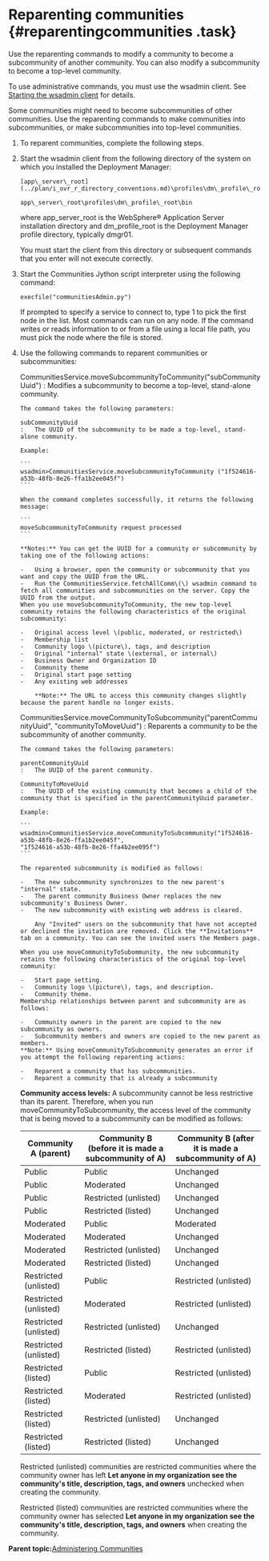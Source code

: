 # Reparenting communities {#reparentingcommunities .task}

Use the reparenting commands to modify a community to become a subcommunity of another community. You can also modify a subcommunity to become a top-level community.

To use administrative commands, you must use the wsadmin client. See [Starting the wsadmin client](t_admin_wsadmin_starting.md) for details.

Some communities might need to become subcommunities of other communities. Use the reparenting commands to make communities into subcommunities, or make subcommunities into top-level communities.

1.  To reparent communities, complete the following steps.
2.  Start the wsadmin client from the following directory of the system on which you installed the Deployment Manager:

    ```
    [app\_server\_root](../plan/i_ovr_r_directory_conventions.md)\profiles\dm\_profile\_root\bin
    ```

    ```
    app\_server\_root\profiles\dm\_profile\_root\bin
    ```

    where app\_server\_root is the WebSphere® Application Server installation directory and dm\_profile\_root is the Deployment Manager profile directory, typically dmgr01.

    You must start the client from this directory or subsequent commands that you enter will not execute correctly.

3.  Start the Communities Jython script interpreter using the following command:

    ```
    execfile("communitiesAdmin.py")
    ```

    If prompted to specify a service to connect to, type 1 to pick the first node in the list. Most commands can run on any node. If the command writes or reads information to or from a file using a local file path, you must pick the node where the file is stored.

4.  Use the following commands to reparent communities or subcommunities:

    CommunitiesService.moveSubcommunityToCommunity\("subCommunityUuid"\)
    :   Modifies a subcommunity to become a top-level, stand-alone community.

        The command takes the following parameters:

        subCommunityUuid
        :   The UUID of the subcommunity to be made a top-level, stand-alone community.

        Example:

        ```
        wsadmin>CommunitiesService.moveSubcommunityToCommunity ("1f524616-a53b-48fb-8e26-ffa1b2ee045f")
        ```

        When the command completes successfully, it returns the following message:

        ```
        moveSubcommunityToCommunity request processed
        ```

        **Notes:** You can get the UUID for a community or subcommunity by taking one of the following actions:

        -   Using a browser, open the community or subcommunity that you want and copy the UUID from the URL.
        -   Run the CommunitiesService.fetchAllComm\(\) wsadmin command to fetch all communities and subcommunities on the server. Copy the UUID from the output.
        When you use moveSubcommunityToCommunity, the new top-level community retains the following characteristics of the original subcommunity:

        -   Original access level \(public, moderated, or restricted\)
        -   Membership list
        -   Community logo \(picture\), tags, and description
        -   Original "internal" state \(external, or internal\)
        -   Business Owner and Organization ID
        -   Community theme
        -   Original start page setting
        -   Any existing web addresses

            **Note:** The URL to access this community changes slightly because the parent handle no longer exists.

    CommunitiesService.moveCommunityToSubcommunity\("parentCommunityUuid", "communityToMoveUuid"\)
    :   Reparents a community to be the subcommunity of another community.

        The command takes the following parameters:

        parentCommunityUuid
        :   The UUID of the parent community.

        CommunityToMoveUuid
        :   The UUID of the existing community that becomes a child of the community that is specified in the parentCommunityUuid parameter.

        Example:

        ```
        wsadmin>CommunitiesService.moveCommunityToSubcommunity("1f524616-a53b-48fb-8e26-ffa1b2ee045f", 
        "1f524616-a53b-48fb-8e26-ffa4b2ee095f")
        ```

        The reparented subcommunity is modified as follows:

        -   The new subcommunity synchronizes to the new parent's "internal" state.
        -   The parent community Business Owner replaces the new subcommunity's Business Owner.
        -   The new subcommunity with existing web address is cleared.

            Any "Invited" users on the subcommunity that have not accepted or declined the invitation are removed. Click the **Invitations** tab on a community. You can see the invited users the Members page.

        When you use moveCommunityToSubommunity, the new subcommunity retains the following characteristics of the original top-level community:

        -   Start page setting.
        -   Community logo \(picture\), tags, and description.
        -   Community theme.
        Membership relationships between parent and subcommunity are as follows:

        -   Community owners in the parent are copied to the new subcommunity as owners.
        -   Subcommunity members and owners are copied to the new parent as members.
        **Note:** Using moveCommunityToSubcommunity generates an error if you attempt the following reparenting actions:

        -   Reparent a community that has subcommunities.
        -   Reparent a community that is already a subcommunity
    **Community access levels:** A subcommunity cannot be less restrictive than its parent. Therefore, when you run moveCommunityToSubcommunity, the access level of the community that is being moved to a subcommunity can be modified as follows:

    |Community A \(parent\)|Community B \(before it is made a subcommunity of A\)|Community B \(after it is made a subcommunity of A\)|
    |----------------------|-----------------------------------------------------|----------------------------------------------------|
    |Public|Public|Unchanged|
    |Public|Moderated|Unchanged|
    |Public|Restricted \(unlisted\)|Unchanged|
    |Public|Restricted \(listed\)|Unchanged|
    |Moderated|Public|Moderated|
    |Moderated|Moderated|Unchanged|
    |Moderated|Restricted \(unlisted\)|Unchanged|
    |Moderated|Restricted \(listed\)|Unchanged|
    |Restricted \(unlisted\)|Public|Restricted \(unlisted\)|
    |Restricted \(unlisted\)|Moderated|Restricted \(unlisted\)|
    |Restricted \(unlisted\)|Restricted \(unlisted\)|Unchanged|
    |Restricted \(unlisted\)|Restricted \(listed\)|Restricted \(unlisted\)|
    |Restricted \(listed\)|Public|Restricted \(unlisted\)|
    |Restricted \(listed\)|Moderated|Restricted \(unlisted\)|
    |Restricted \(listed\)|Restricted \(unlisted\)|Unchanged|
    |Restricted \(listed\)|Restricted \(listed\)|Unchanged|

    Restricted \(unlisted\) communities are restricted communities where the community owner has left **Let anyone in my organization see the community's title, description, tags, and owners** unchecked when creating the community.

    Restricted \(listed\) communities are restricted communities where the community owner has selected **Let anyone in my organization see the community's title, description, tags, and owners** when creating the community.


**Parent topic:**[Administering Communities](../admin/c_admin_communities_intro.md)

